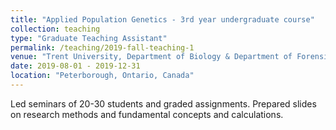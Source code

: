 ```yaml
---
title: "Applied Population Genetics - 3rd year undergraduate course"
collection: teaching
type: "Graduate Teaching Assistant"
permalink: /teaching/2019-fall-teaching-1
venue: "Trent University, Department of Biology & Department of Forensic Science"
date: 2019-08-01 - 2019-12-31
location: "Peterborough, Ontario, Canada"
---
```


Led seminars of 20-30 students and graded assignments. Prepared slides on research methods and fundamental concepts and calculations.
